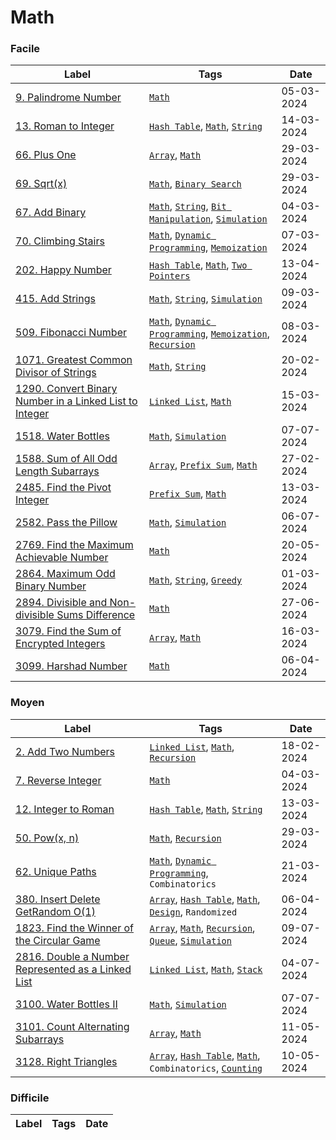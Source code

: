 # Math

### Facile

| Label                                                                                                                                             | Tags                                                                                                                       | Date       |
| ------------------------------------------------------------------------------------------------------------------------------------------------- | -------------------------------------------------------------------------------------------------------------------------- | ---------- |
| [9. Palindrome Number](../Probleme/0009.%20Palindrome%20Number/)                                                                                  | [`Math`](./math.md)                                                                                                        | 05-03-2024 |
| [13. Roman to Integer](../Probleme/0013.%20Roman%20to%20Integer/)                                                                                 | [`Hash Table`](./hash_table.md), [`Math`](./math.md), [`String`](./string.md)                                              | 14-03-2024 |
| [66. Plus One](../Probleme/0066.%20Plus%20One/)                                                                                                   | [`Array`](./array.md), [`Math`](./math.md)                                                                                 | 29-03-2024 |
| [69. Sqrt(x)](<../Probleme/0069.%20Sqrt(x)/>)                                                                                                     | [`Math`](./math.md), [`Binary Search`](./binary_search.md)                                                                 | 29-03-2024 |
| [67. Add Binary](../Probleme/0067.%20Add%20Binary/)                                                                                               | [`Math`](./math.md), [`String`](./string.md), [`Bit Manipulation`](./bit_manipulation.md), [`Simulation`](./simulation.md) | 04-03-2024 |
| [70. Climbing Stairs](../Probleme/0070.%20Climbing%20Stairs/)                                                                                     | [`Math`](./math.md), [`Dynamic Programming`](./dp.md), [`Memoization`](./memoization.md)                                   | 07-03-2024 |
| [202. Happy Number](../Probleme/0202.%20Happy%20Number/)                                                                                          | [`Hash Table`](./hash_table.md), [`Math`](./math.md), [`Two Pointers`](./two_pointers.md)                                  | 13-04-2024 |
| [415. Add Strings](../Probleme/0415.%20Add%20Strings/)                                                                                            | [`Math`](./math.md), [`String`](./string.md), [`Simulation`](./simulation.md)                                              | 09-03-2024 |
| [509. Fibonacci Number](../Probleme/0509.%20Fibonacci%20Number/)                                                                                  | [`Math`](./math.md), [`Dynamic Programming`](./dp.md), [`Memoization`](./memoization.md), [`Recursion`](./recursion.md)    | 08-03-2024 |
| [1071. Greatest Common Divisor of Strings](../Probleme/1071.%20Greatest%20Common%20Divisor%20of%20Strings/)                                       | [`Math`](./math.md), [`String`](./string.md)                                                                               | 20-02-2024 |
| [1290. Convert Binary Number in a Linked List to Integer](../Probleme/1290.%20Convert%20Binary%20Number%20in%20a%20Linked%20List%20to%20Integer/) | [`Linked List`](./linked_list.md), [`Math`](./math.md)                                                                     | 15-03-2024 |
| [1518. Water Bottles](../Probleme/1518.%20Water%20Bottles/)                                                                                       | [`Math`](./math.md), [`Simulation`](./simulation.md)                                                                       | 07-07-2024 |
| [1588. Sum of All Odd Length Subarrays](../Probleme/1588.%20Sum%20of%20All%20Odd%20Length%20Subarrays/)                                           | [`Array`](./array.md), [`Prefix Sum`](./prefix_sum.md), [`Math`](./math.md)                                                | 27-02-2024 |
| [2485. Find the Pivot Integer](../Probleme/2485.%20Find%20the%20Pivot%20Integer/)                                                                 | [`Prefix Sum`](./prefix_sum.md), [`Math`](./math.md)                                                                       | 13-03-2024 |
| [2582. Pass the Pillow](../Probleme/2582.%20Pass%20the%20Pillow/)                                                                                 | [`Math`](./math.md), [`Simulation`](./simulation.md)                                                                       | 06-07-2024 |
| [2769. Find the Maximum Achievable Number](../Probleme/2769.%20Find%20the%20Maximum%20Achievable%20Number/)                                       | [`Math`](./math.md)                                                                                                        | 20-05-2024 |
| [2864. Maximum Odd Binary Number](../Probleme/2864.%20Maximum%20Odd%20Binary%20Number/)                                                           | [`Math`](./math.md), [`String`](./string.md), [`Greedy`](./greedy.md)                                                      | 01-03-2024 |
| [2894. Divisible and Non-divisible Sums Difference](../Probleme/2894.%20Divisible%20and%20Non-divisible%20Sums%20Difference/)                     | [`Math`](./math.md)                                                                                                        | 27-06-2024 |
| [3079. Find the Sum of Encrypted Integers](../Probleme/3079.%20Find%20the%20Sum%20of%20Encrypted%20Integers/)                                     | [`Array`](./array.md), [`Math`](./math.md)                                                                                 | 16-03-2024 |
| [3099. Harshad Number](../Probleme/3099.%20Harshad%20Number/)                                                                                     | [`Math`](./math.md)                                                                                                        | 06-04-2024 |

### Moyen

| Label                                                                                                                                 | Tags                                                                                                                              | Date       |
| ------------------------------------------------------------------------------------------------------------------------------------- | --------------------------------------------------------------------------------------------------------------------------------- | ---------- |
| [2. Add Two Numbers](../Probleme/0002.%20Add%20Two%20Numbers/)                                                                        | [`Linked List`](./linked_list.md), [`Math`](./math.md), [`Recursion`](./recursion.md)                                             | 18-02-2024 |
| [7. Reverse Integer](../Probleme/0007.%20Reverse%20Integer/)                                                                          | [`Math`](./math.md)                                                                                                               | 04-03-2024 |
| [12. Integer to Roman](../Probleme/0012.%20Integer%20to%20Roman/)                                                                     | [`Hash Table`](./hash_table.md), [`Math`](./math.md), [`String`](./string.md)                                                     | 13-03-2024 |
| [50. Pow(x, n)](<../Probleme/0050.%20Pow(x,%20n)/>)                                                                                   | [`Math`](./math.md), [`Recursion`](./recursion.md)                                                                                | 29-03-2024 |
| [62. Unique Paths](../Probleme/0062.%20Unique%20Paths/)                                                                               | [`Math`](./math.md), [`Dynamic Programming`](./dp.md), `Combinatorics`                                                            | 21-03-2024 |
| [380. Insert Delete GetRandom O(1)](<../Probleme/0380.%20Insert%20Delete%20GetRandom%20O(1)/>)                                        | [`Array`](./array.md), [`Hash Table`](./hash_table.md), [`Math`](./math.md), [`Design`](./design.md), `Randomized`                | 06-04-2024 |
| [1823. Find the Winner of the Circular Game](../Probleme/1823.%20Find%20the%20Winner%20of%20the%20Circular%20Game/)                   | [`Array`](./array.md), [`Math`](./math.md), [`Recursion`](./recursion.md), [`Queue`](./queue.md), [`Simulation`](./simulation.md) | 09-07-2024 |
| [2816. Double a Number Represented as a Linked List](../Probleme/2816.%20Double%20a%20Number%20Represented%20as%20a%20Linked%20List/) | [`Linked List`](./linked_list.md), [`Math`](./math.md), [`Stack`](./stack.md)                                                     | 04-07-2024 |
| [3100. Water Bottles II](../Probleme/3100.%20Water%20Bottles%20II/)                                                                   | [`Math`](./math.md), [`Simulation`](./simulation.md)                                                                              | 07-07-2024 |
| [3101. Count Alternating Subarrays](../Probleme/3101.%20Count%20Alternating%20Subarrays/)                                             | [`Array`](./array.md), [`Math`](./math.md)                                                                                        | 11-05-2024 |
| [3128. Right Triangles](../Probleme/3128.%20Right%20Triangles/)                                                                       | [`Array`](./array.md), [`Hash Table`](./hash_table.md), [`Math`](./math.md), `Combinatorics`, [`Counting`](./counting.md)         | 10-05-2024 |

### Difficile

| Label | Tags | Date |
| ----- | ---- | ---- |
